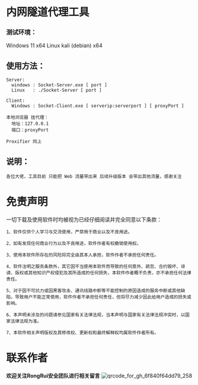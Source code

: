 # 内网隧道代理工具
### 测试环境：
  Windows 11 x64
  Linux kali (debian) x64

使用方法：
-
    Server:
      windows : Socket-Server.exe [ port ]
      Linux   : ./Socket-Server [ port ]
      
    Client:
      Windows : Socket-Client.exe [ serverip:serverport ] [ proxyPort ]

    本地浏览器 挂代理：
      地址：127.0.0.1
      端口：proxyPort
      
    Proxifier 同上


说明：
-
    各位大佬，工具目前 只能把 Web 流量带出来 后续升级版本 会带出其他流量，感谢关注


免责声明
=
一切下载及使用软件时均被视为已经仔细阅读并完全同意以下条款：

    1、软件仅供个人学习与交流使用，严禁用于商业以及不良用途。
    
    2、如有发现任何商业行为以及不良用途，软件作者有权撤销使用权。
    
    3、使用本软件所存在的风险将完全由其本人承担，软件作者不承担任何责任。
    
    4、软件注明之服务条款外，其它因不当使用本软件而导致的任何意外、疏忽、合约毁坏、诽谤、版权或其他知识产权侵犯及其所造成的任何损失，本软件作者概不负责，亦不承担任何法律责任。
    
    5、对于因不可抗力或因黑客攻击、通讯线路中断等不能控制的原因造成的服务中断或其他缺陷，导致用户不能正常使用，软件作者不承担任何责任，但将尽力减少因此给用户造成的损失或影响。
    
    6、本声明未涉及的问题请参见国家有关法律法规，当本声明与国家有关法律法规冲突时，以国家法律法规为准。 
    
    7、本软件相关声明版权及其修改权、更新权和最终解释权均属软件作者所有。

联系作者
=
**欢迎关注RongRui安全团队进行相关留言**
![qrcode_for_gh_6f840f64dd79_258](https://github.com/beoutnaprun/Socket-Mapping/assets/133112969/cd896b3a-516f-46e9-a70d-836686935c5f)
